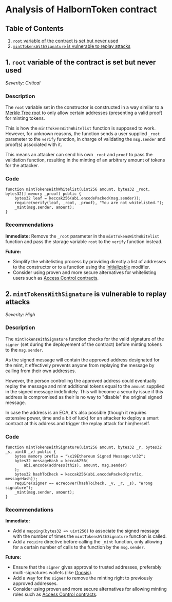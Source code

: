 # Analysis of HalbornToken contract

## Table of Contents
1. [`root` variable of the contract is set but never used](#1-root-variable-of-the-contract-is-set-but-never-used)
2. [`mintTokensWithSignature` is vulnerable to replay attacks](#2-mintTokensWithSignature-is-vulnerable-to-replay-attacks)

## 1. `root` variable of the contract is set but never used
*Severity: Critical*
### Description
The `root` variable set in the constructor is constructed in a way similar to a [Merkle Tree root](https://ethereum.org/en/developers/docs/data-structures-and-encoding/patricia-merkle-trie/) to only allow certain addresses (presenting a valid proof) for minting tokens.

This is how the `mintTokensWithWhitelist` function is supposed to work. However, for unknown reasons, the function sends a user supplied `_root` parameter to the `verify` function, in charge of validating the `msg.sender` and proof(s) associated with it.

This means an attacker can send his own `_root` and `proof` to pass the validation function, resulting in the minting of an arbitrary amount of tokens for the attacker.

### Code
```
function mintTokensWithWhitelist(uint256 amount, bytes32 _root, bytes32[] memory _proof) public {
    bytes32 leaf = keccak256(abi.encodePacked(msg.sender));
    require(verify(leaf, _root, _proof), "You are not whitelisted.");
    _mint(msg.sender, amount);
}
```

### Recommendations
**Immediate:** Remove the `_root` parameter in the `mintTokensWithWhitelist` function and pass the storage variable `root` to the `verify` function instead.

**Future:**
- Simplify the whitelisting process by providing directly a list of addresses to the constructor or to a function using the [Initializable](https://docs.openzeppelin.com/contracts/4.x/api/proxy#Initializable) modifier.
- Consider using proven and more secure alternatives for whitelisting users such as [Access Control contracts](https://docs.openzeppelin.com/contracts/4.x/api/access).

## 2. `mintTokensWithSignature` is vulnerable to replay attacks
*Severity: High*
### Description
The `mintTokensWithSignature` function checks for the valid signature of the `signer` (set during the deployement of the contract) before minting tokens to the `msg.sender`.

As the signed message will contain the approved address designated for the mint, it effectively prevents anyone from replaying the message by calling from their own addresses.

However, the person controlling the approved address could eventually replay the message and mint additional tokens equal to the `amount` supplied in the signed message indefinitely. This will become a security issue if this address is compromised as their is no way to "disable" the original signed message.

In case the address is an EOA, it's also possible (though it requires extensive power, time and a bit of luck) for an attacker to deploy a smart contract at this address and trigger the replay attack for him/herself. 

### Code
```
function mintTokensWithSignature(uint256 amount, bytes32 _r, bytes32 _s, uint8 _v) public {
    bytes memory prefix = "\x19Ethereum Signed Message:\n32";
    bytes32 messageHash = keccak256(
        abi.encode(address(this), amount, msg.sender)
    );
    bytes32 hashToCheck = keccak256(abi.encodePacked(prefix, messageHash));
    require(signer == ecrecover(hashToCheck, _v, _r, _s), "Wrong signature");
    _mint(msg.sender, amount);
}
```

### Recommendations
**Immediate:**
- Add a `mapping(bytes32 => uint256)` to associate the signed message with the number of times the `mintTokensWithSignature` function is called.
- Add a `require` directive before calling the `_mint` function, only allowing for a certain number of calls to the function by the `msg.sender`.

**Future:**
- Ensure that the `signer` gives approval to trusted addresses, preferably multi-signatures wallets (like [Gnosis](https://gnosis-safe.io/)).
- Add a way for the `signer` to remove the minting right to previously approved addresses.
- Consider using proven and more secure alternatives for allowing minting roles such as [Access Control contracts](https://docs.openzeppelin.com/contracts/4.x/api/access).